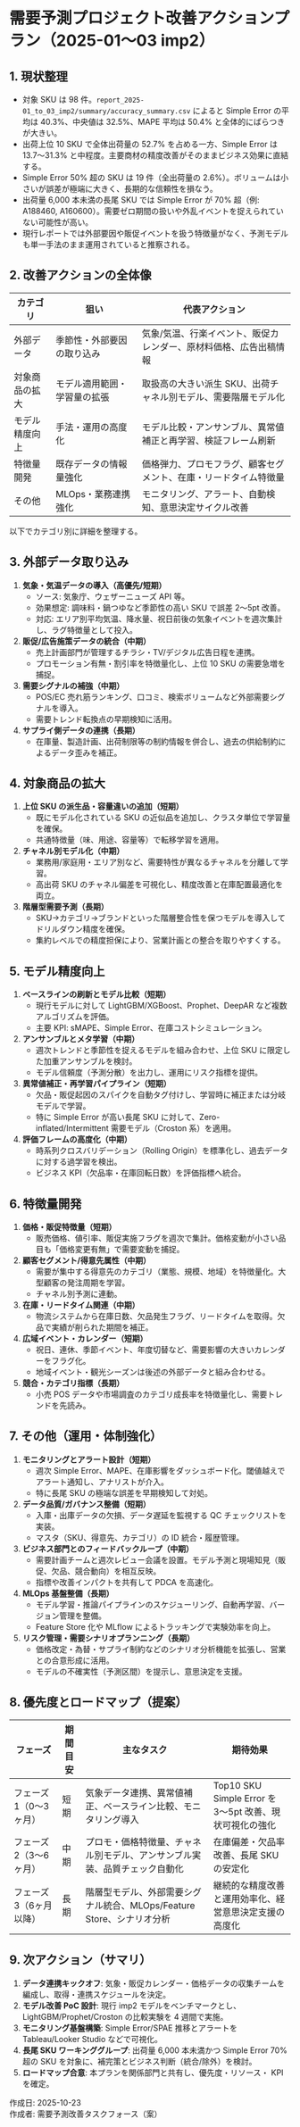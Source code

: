 # 需要予測プロジェクト改善アクションプラン（2025-01〜03 imp2）

## 1. 現状整理
- 対象 SKU は 98 件。`report_2025-01_to_03_imp2/summary/accuracy_summary.csv` によると Simple Error の平均は 40.3%、中央値は 32.5%、MAPE 平均は 50.4% と全体的にばらつきが大きい。
- 出荷上位 10 SKU で全体出荷量の 52.7% を占める一方、Simple Error は 13.7〜31.3% と中程度。主要商材の精度改善がそのままビジネス効果に直結する。
- Simple Error 50% 超の SKU は 19 件（全出荷量の 2.6%）。ボリュームは小さいが誤差が極端に大きく、長期的な信頼性を損なう。
- 出荷量 6,000 本未満の長尾 SKU では Simple Error が 70% 超（例: A188460, A160600）。需要ゼロ期間の扱いや外乱イベントを捉えられていない可能性が高い。
- 現行レポートでは外部要因や販促イベントを扱う特徴量がなく、予測モデルも単一手法のまま運用されていると推察される。

## 2. 改善アクションの全体像
| カテゴリ | 狙い | 代表アクション |
| --- | --- | --- |
| 外部データ | 季節性・外部要因の取り込み | 気象/気温、行楽イベント、販促カレンダー、原材料価格、広告出稿情報 |
| 対象商品の拡大 | モデル適用範囲・学習量の拡張 | 取扱高の大きい派生 SKU、出荷チャネル別モデル、需要階層モデル化 |
| モデル精度向上 | 手法・運用の高度化 | モデル比較・アンサンブル、異常値補正と再学習、検証フレーム刷新 |
| 特徴量開発 | 既存データの情報量強化 | 価格弾力、プロモフラグ、顧客セグメント、在庫・リードタイム特徴量 |
| その他 | MLOps・業務連携強化 | モニタリング、アラート、自動検知、意思決定サイクル改善 |

以下でカテゴリ別に詳細を整理する。

## 3. 外部データ取り込み
1. **気象・気温データの導入（高優先/短期）**  
   - ソース: 気象庁、ウェザーニューズ API 等。  
   - 効果想定: 調味料・鍋つゆなど季節性の高い SKU で誤差 2〜5pt 改善。  
   - 対応: エリア別平均気温、降水量、祝日前後の気象イベントを週次集計し、ラグ特徴量として投入。
2. **販促/広告施策データの統合（中期）**  
   - 売上計画部門が管理するチラシ・TV/デジタル広告日程を連携。  
   - プロモーション有無・割引率を特徴量化し、上位 10 SKU の需要急増を捕捉。
3. **需要シグナルの補強（中期）**  
   - POS/EC 売れ筋ランキング、口コミ、検索ボリュームなど外部需要シグナルを導入。  
   - 需要トレンド転換点の早期検知に活用。
4. **サプライ側データの連携（長期）**  
   - 在庫量、製造計画、出荷制限等の制約情報を併合し、過去の供給制約によるデータ歪みを補正。

## 4. 対象商品の拡大
1. **上位 SKU の派生品・容量違いの追加（短期）**  
   - 既にモデル化されている SKU の近似品を追加し、クラスタ単位で学習量を確保。  
   - 共通特徴量（味、用途、容量等）で転移学習を適用。
2. **チャネル別モデル化（中期）**  
   - 業務用/家庭用・エリア別など、需要特性が異なるチャネルを分離して学習。  
   - 高出荷 SKU のチャネル偏差を可視化し、精度改善と在庫配置最適化を両立。
3. **階層型需要予測（長期）**  
   - SKU→カテゴリ→ブランドといった階層整合性を保つモデルを導入してドリルダウン精度を確保。  
   - 集約レベルでの精度担保により、営業計画との整合を取りやすくする。

## 5. モデル精度向上
1. **ベースラインの刷新とモデル比較（短期）**  
   - 現行モデルに対して LightGBM/XGBoost、Prophet、DeepAR など複数アルゴリズムを評価。  
   - 主要 KPI: sMAPE、Simple Error、在庫コストシミュレーション。
2. **アンサンブルとメタ学習（中期）**  
   - 週次トレンドと季節性を捉えるモデルを組み合わせ、上位 SKU に限定した加重アンサンブルを検討。  
   - モデル信頼度（予測分散）を出力し、運用にリスク指標を提供。
3. **異常値補正・再学習パイプライン（短期）**  
   - 欠品・販促起因のスパイクを自動タグ付けし、学習時に補正または分岐モデルで学習。  
   - 特に Simple Error が高い長尾 SKU に対して、Zero-inflated/Intermittent 需要モデル（Croston 系）を適用。
4. **評価フレームの高度化（中期）**  
   - 時系列クロスバリデーション（Rolling Origin）を標準化し、過去データに対する過学習を検出。  
   - ビジネス KPI（欠品率・在庫回転日数）を評価指標へ統合。

## 6. 特徴量開発
1. **価格・販促特徴量（短期）**  
   - 販売価格、値引率、販促実施フラグを週次で集計。価格変動が小さい品目も「価格変更有無」で需要変動を捕捉。
2. **顧客セグメント/得意先属性（中期）**  
   - 需要が集中する得意先のカテゴリ（業態、規模、地域）を特徴量化。大型顧客の発注周期を学習。  
   - チャネル別予測に連動。
3. **在庫・リードタイム関連（中期）**  
   - 物流システムから在庫日数、欠品発生フラグ、リードタイムを取得。欠品で実績が削られた期間を補正。
4. **広域イベント・カレンダー（短期）**  
   - 祝日、連休、季節イベント、年度切替など、需要影響の大きいカレンダーをフラグ化。  
   - 地域イベント・観光シーズンは後述の外部データと組み合わせる。
5. **競合・カテゴリ指標（長期）**  
   - 小売 POS データや市場調査のカテゴリ成長率を特徴量化し、需要トレンドを先読み。

## 7. その他（運用・体制強化）
1. **モニタリングとアラート設計（短期）**  
   - 週次 Simple Error、MAPE、在庫影響をダッシュボード化。閾値越えでアラート通知し、アナリストが介入。  
   - 特に長尾 SKU の極端な誤差を早期検知して対処。
2. **データ品質/ガバナンス整備（短期）**  
   - 入庫・出庫データの欠損、データ遅延を監視する QC チェックリストを実装。  
   - マスタ（SKU、得意先、カテゴリ）の ID 統合・履歴管理。
3. **ビジネス部門とのフィードバックループ（中期）**  
   - 需要計画チームと週次レビュー会議を設置。モデル予測と現場知見（販促、欠品、競合動向）を相互反映。  
   - 指標や改善インパクトを共有して PDCA を高速化。
4. **MLOps 基盤整備（長期）**  
   - モデル学習・推論パイプラインのスケジューリング、自動再学習、バージョン管理を整備。  
   - Feature Store 化や MLflow によるトラッキングで実験効率を向上。
5. **リスク管理・需要シナリオプランニング（長期）**  
   - 価格改定・為替・サプライ制約などのシナリオ分析機能を拡張し、営業との合意形成に活用。  
   - モデルの不確実性（予測区間）を提示し、意思決定を支援。

## 8. 優先度とロードマップ（提案）
| フェーズ | 期間目安 | 主なタスク | 期待効果 |
| --- | --- | --- | --- |
| フェーズ1（0〜3ヶ月） | 短期 | 気象データ連携、異常値補正、ベースライン比較、モニタリング導入 | Top10 SKU Simple Error を 3〜5pt 改善、現状可視化の強化 |
| フェーズ2（3〜6ヶ月） | 中期 | プロモ・価格特徴量、チャネル別モデル、アンサンブル実装、品質チェック自動化 | 在庫偏差・欠品率改善、長尾 SKU の安定化 |
| フェーズ3（6ヶ月以降） | 長期 | 階層型モデル、外部需要シグナル統合、MLOps/Feature Store、シナリオ分析 | 継続的な精度改善と運用効率化、経営意思決定支援の高度化 |

## 9. 次アクション（サマリ）
1. **データ連携キックオフ**: 気象・販促カレンダー・価格データの収集チームを編成し、取得・連携スケジュールを決定。  
2. **モデル改善 PoC 設計**: 現行 imp2 モデルをベンチマークとし、LightGBM/Prophet/Croston の比較実験を 4 週間で実施。  
3. **モニタリング基盤構築**: Simple Error/SPAE 推移とアラートを Tableau/Looker Studio などで可視化。  
4. **長尾 SKU ワーキンググループ**: 出荷量 6,000 本未満かつ Simple Error 70% 超の SKU を対象に、補完策とビジネス判断（統合/除外）を検討。  
5. **ロードマップ合意**: 本プランを関係部門と共有し、優先度・リソース・ KPI を確定。

作成日: 2025-10-23  
作成者: 需要予測改善タスクフォース（案）
